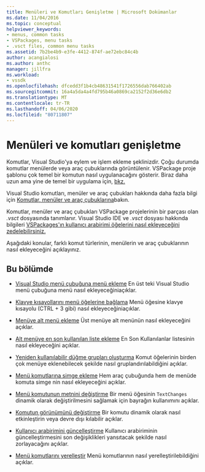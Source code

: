 ```yaml
---
title: Menüleri ve Komutları Genişletme | Microsoft Dokümanlar
ms.date: 11/04/2016
ms.topic: conceptual
helpviewer_keywords:
- menus, common tasks
- VSPackages, menu tasks
- .vsct files, common menu tasks
ms.assetid: 7b2be4b9-e3fe-4412-874f-ae72ebc84c4b
author: acangialosi
ms.author: anthc
manager: jillfra
ms.workload:
- vssdk
ms.openlocfilehash: dfcedd3f1b4cb48631541f1726556dab766402ab
ms.sourcegitcommit: 16a4a5da4a4fd795b46a0869ca2152f2d36e6db2
ms.translationtype: MT
ms.contentlocale: tr-TR
ms.lasthandoff: 04/06/2020
ms.locfileid: "80711807"
---
```

# <a name="extend-menus-and-commands"></a>Menüleri ve komutları genişletme
Komutlar, Visual Studio'ya eylem ve işlem ekleme şeklinizdir. Çoğu durumda komutlar menülerde veya araç çubuklarında görüntülenir. VSPackage proje şablonu çok temel bir komutun nasıl uygulanacağını gösterir. Biraz daha uzun ama yine de temel bir uygulama için, [bkz.](../extensibility/creating-an-extension-with-a-menu-command.md)

 Visual Studio komutları, menüler ve araç çubukları hakkında daha fazla bilgi için [Komutlar, menüler ve araç çubuklarına](../extensibility/internals/commands-menus-and-toolbars.md)bakın.

 Komutlar, menüler ve araç çubukları VSPackage projelerinin bir parçası olan *.vsct* dosyasında tanımlanır. Visual Studio IDE ve *.vsct* dosyası hakkında bilgileri [VSPackages'ın kullanıcı arabirimi öğelerini nasıl ekleyeceğini zedelebilirsiniz.](../extensibility/internals/how-vspackages-add-user-interface-elements.md)

 Aşağıdaki konular, farklı komut türlerinin, menülerin ve araç çubuklarının nasıl ekleyeceğini açıklayınız.

## <a name="in-this-section"></a>Bu bölümde
- [Visual Studio menü çubuğuna menü ekleme](../extensibility/adding-a-menu-to-the-visual-studio-menu-bar.md) En üst teki Visual Studio menü çubuğuna menü nasıl ekleyeceğiniaçıklar.

- [Klavye kısayollarını menü öğelerine bağlama](../extensibility/binding-keyboard-shortcuts-to-menu-items.md) Menü öğesine klavye kısayolu (CTRL + 3 gibi) nasıl ekleyeceğiniaçıklar.

- [Menüye alt menü ekleme](../extensibility/adding-a-submenu-to-a-menu.md) Üst menüye alt menünün nasıl ekleyeceğini açıklar.

- [Alt menüye en son kullanılan liste ekleme](../extensibility/adding-a-most-recently-used-list-to-a-submenu.md) En Son Kullanılanlar listesinin nasıl ekleyeceğini açıklar.

- [Yeniden kullanılabilir düğme grupları oluşturma](../extensibility/creating-reusable-groups-of-buttons.md) Komut öğelerinin birden çok menüye eklenebilecek şekilde nasıl gruplandırılabildiğini açıklar.

- [Menü komutlarına simge ekleme](../extensibility/adding-icons-to-menu-commands.md) Hem araç çubuğunda hem de menüde komuta simge nin nasıl ekleyeceğini açıklar.

- [Menü komutunun metnini değiştirme](../extensibility/changing-the-text-of-a-menu-command.md) Bir menü öğesinin `TextChanges` dinamik olarak değiştirilmesini sağlamak için bayrağın kullanımını açıklar.

- [Komutun görünümünü değiştirme](../extensibility/changing-the-appearance-of-a-command.md) Bir komutu dinamik olarak nasıl etkinleştirin veya devre dışı kılabilir açıklar.

- [Kullanıcı arabirimini güncelleştirme](../extensibility/updating-the-user-interface.md) Kullanıcı arabiriminin güncelleştirmesini son değişiklikleri yansıtacak şekilde nasıl zorlayacağını açıklar.

- [Menü komutlarını yerelleştir](../extensibility/localizing-menu-commands.md) Menü komutlarının nasıl yerelleştirilebildiğini açıklar.
